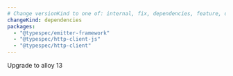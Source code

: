 ```yaml
---
# Change versionKind to one of: internal, fix, dependencies, feature, deprecation, breaking
changeKind: dependencies
packages:
  - "@typespec/emitter-framework"
  - "@typespec/http-client-js"
  - "@typespec/http-client"
---
```


Upgrade to alloy 13
